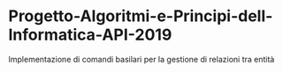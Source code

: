# Progetto-Algoritmi-e-Principi-dell-Informatica-API-2019
Implementazione di comandi basilari per la gestione di relazioni tra entità

